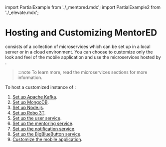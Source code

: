 import PartialExample from './_mentored.mdx';
import PartialExample2 from './_elevate.mdx';

# Hosting and Customizing MentorED

<PartialExample mentored /> consists of a collection of microservices which can be set up in a local server or in a cloud environment. You can choose to customize only the look and feel of the mobile application and use the microservices hosted by <Shiksha shiksha />.

>:::note
>To learn more, read the microservices sections for more information.

To host a customized instance of <PartialExample mentored />:

1. [Set up Apache Kafka](https://www.digitalocean.com/community/tutorials/how-to-install-apache-kafka-on-ubuntu-20-04).
2. [Set up MongoDB](https://www.digitalocean.com/community/tutorials/how-to-install-mongodb-on-ubuntu-20-04).
3. [Set up Node.js](https://serverspace.io/support/help/how-to-install-node-js-on-ubuntu-20-04/).
4. [Set up Robo 3T](https://robomongo.org/).
5. [Set up the <PartialExample2 elevate /> user service](settingup-userservice).
6. [Set up the <PartialExample2 elevate /> mentoring service](settingup-mentoringservice).
7. [Set up the <PartialExample2 elevate /> notification service](settingup-notificationsservice).
8. [Set up the BigBlueButton service](https://docs.bigbluebutton.org/2.4/install.html#before-you-install).
9. [Customize the <PartialExample mentored /> mobile application](settingup-mentoredapplication).
